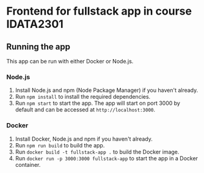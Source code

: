 # Frontend for fullstack app in course IDATA2301

## Running the app
This app can be run with either Docker or Node.js.

### Node.js
1. Install Node.js and npm (Node Package Manager) if you haven't already.
2. Run `npm install` to install the required dependencies.
3. Run `npm start` to start the app.
The app will start on port 3000 by default and can be accessed at `http://localhost:3000`.
### Docker
1. Install Docker, Node.js and npm if you haven't already.
2. Run `npm run build` to build the app.
3. Run `docker build -t fullstack-app .` to build the Docker image.
4. Run `docker run -p 3000:3000 fullstack-app` to start the app in a Docker container.